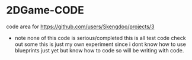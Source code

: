 # 2DGame-CODE
code area for https://github.com/users/Skengdoo/projects/3

- note none of this code is serious/completed this is all test code check out some this is just my own experiment since i dont know how to use blueprints just yet but know how to code so will be writing with code.
